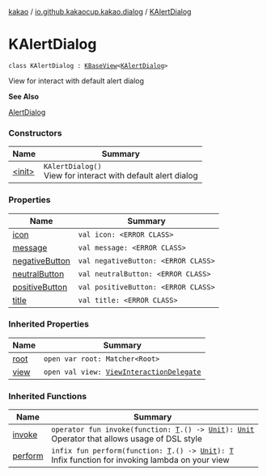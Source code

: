 [kakao](../../index.md) / [io.github.kakaocup.kakao.dialog](../index.md) / [KAlertDialog](./index.md)

# KAlertDialog

`class KAlertDialog : `[`KBaseView`](../../io.github.kakaocup.kakao.common.views/-k-base-view/index.md)`<`[`KAlertDialog`](./index.md)`>`

View for interact with default alert dialog

**See Also**

[AlertDialog](https://developer.android.com/reference/android/app/AlertDialog.html)

### Constructors

| Name | Summary |
|---|---|
| [&lt;init&gt;](-init-.md) | `KAlertDialog()`<br>View for interact with default alert dialog |

### Properties

| Name | Summary |
|---|---|
| [icon](icon.md) | `val icon: <ERROR CLASS>` |
| [message](message.md) | `val message: <ERROR CLASS>` |
| [negativeButton](negative-button.md) | `val negativeButton: <ERROR CLASS>` |
| [neutralButton](neutral-button.md) | `val neutralButton: <ERROR CLASS>` |
| [positiveButton](positive-button.md) | `val positiveButton: <ERROR CLASS>` |
| [title](title.md) | `val title: <ERROR CLASS>` |

### Inherited Properties

| Name | Summary |
|---|---|
| [root](../../io.github.kakaocup.kakao.common.views/-k-base-view/root.md) | `open var root: Matcher<Root>` |
| [view](../../io.github.kakaocup.kakao.common.views/-k-base-view/view.md) | `open val view: `[`ViewInteractionDelegate`](../../io.github.kakaocup.kakao.delegate/-view-interaction-delegate/index.md) |

### Inherited Functions

| Name | Summary |
|---|---|
| [invoke](../../io.github.kakaocup.kakao.common.views/-k-base-view/invoke.md) | `operator fun invoke(function: `[`T`](../../io.github.kakaocup.kakao.common.views/-k-base-view/index.md#T)`.() -> `[`Unit`](https://kotlinlang.org/api/latest/jvm/stdlib/kotlin/-unit/index.html)`): `[`Unit`](https://kotlinlang.org/api/latest/jvm/stdlib/kotlin/-unit/index.html)<br>Operator that allows usage of DSL style |
| [perform](../../io.github.kakaocup.kakao.common.views/-k-base-view/perform.md) | `infix fun perform(function: `[`T`](../../io.github.kakaocup.kakao.common.views/-k-base-view/index.md#T)`.() -> `[`Unit`](https://kotlinlang.org/api/latest/jvm/stdlib/kotlin/-unit/index.html)`): `[`T`](../../io.github.kakaocup.kakao.common.views/-k-base-view/index.md#T)<br>Infix function for invoking lambda on your view |
